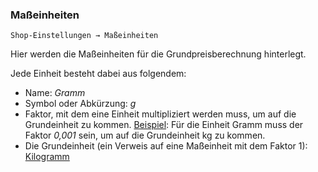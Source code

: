 ### Maßeinheiten

    Shop-Einstellungen → Maßeinheiten

Hier werden die Maßeinheiten für die Grundpreisberechnung hinterlegt.

Jede Einheit besteht dabei aus folgendem:

* Name: *Gramm*
* Symbol oder Abkürzung: *g*
* Faktor, mit dem eine Einheit multipliziert werden muss, um auf die Grundeinheit zu kommen. <u>Beispiel</u>: Für die Einheit Gramm muss der Faktor *0,001* sein, um auf die Grundeinheit kg zu kommen.
* Die Grundeinheit (ein Verweis auf eine Maßeinheit mit dem Faktor 1): <u>Kilogramm</u>

